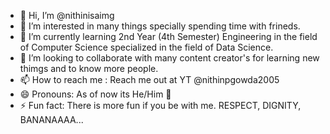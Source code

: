 - 👋 Hi, I’m @nithinisaimg
- 👀 I’m interested in many things specially spending time with frineds.
- 🌱 I’m currently learning 2nd Year (4th Semester) Engineering in the field of Computer Science specialized in the field of Data Science.
- 💞️ I’m looking to collaborate with many content creator's for learning new thimgs and to know more people.
- 📫 How to reach me : Reach me out at YT @nithinpgowda2005
- 😄 Pronouns: As of now its He/Him 🫡
- ⚡ Fun fact: There is more fun if you be with me. RESPECT, DIGNITY, BANANAAAA...

<!---
nithinisaimg/nithinisaimg is a ✨ special ✨ repository because its `README.md` (this file) appears on your GitHub profile.
You can click the Preview link to take a look at your changes.
--->
